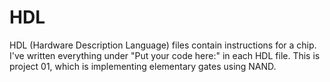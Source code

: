 # HDL

HDL (Hardware Description Language) files contain instructions for a chip. I've written everything under "Put your code here:" in each HDL file. This is project 01, which is implementing elementary gates using NAND.
